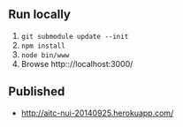 ## Run locally
1. `git submodule update --init`
2. `npm install`
3. `node bin/www`
4. Browse http:://localhost:3000/

## Published
- http://aitc-nui-20140925.herokuapp.com/
